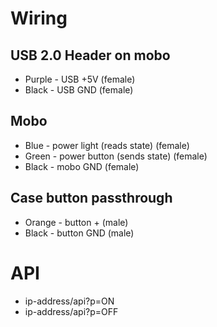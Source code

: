 # Wiring

## USB 2.0 Header on mobo

- Purple - USB +5V (female)
- Black - USB GND (female)

## Mobo

- Blue - power light (reads state) (female)
- Green - power button (sends state) (female)
- Black - mobo GND (female)

## Case button passthrough

- Orange - button + (male)
- Black - button GND (male)

# API

- ip-address/api?p=ON
- ip-address/api?p=OFF
